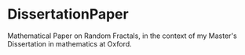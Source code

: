 # DissertationPaper

Mathematical Paper on Random Fractals, in the context of my Master's Dissertation in mathematics at Oxford.
